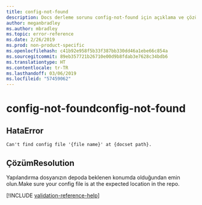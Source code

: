 ```yaml
---
title: config-not-found
description: Docs derleme sorunu config-not-found için açıklama ve çözüm
author: meganbradley
ms.author: mbradley
ms.topic: error-reference
ms.date: 2/26/2019
ms.prod: non-product-specific
ms.openlocfilehash: c41b92e958f5b33f387bb330dd46a1ebe66c854a
ms.sourcegitcommit: 89eb357721b26710e00d9b8fdab3e7628c34bdb6
ms.translationtype: HT
ms.contentlocale: tr-TR
ms.lasthandoff: 03/06/2019
ms.locfileid: "57459062"
---
```

# <a name="config-not-found"></a><span data-ttu-id="f833e-103">config-not-found</span><span class="sxs-lookup"><span data-stu-id="f833e-103">config-not-found</span></span>

## <a name="error"></a><span data-ttu-id="f833e-104">Hata</span><span class="sxs-lookup"><span data-stu-id="f833e-104">Error</span></span>

`Can't find config file '{file name}' at {docset path}.`

## <a name="resolution"></a><span data-ttu-id="f833e-105">Çözüm</span><span class="sxs-lookup"><span data-stu-id="f833e-105">Resolution</span></span>

<span data-ttu-id="f833e-106">Yapılandırma dosyanızın depoda beklenen konumda olduğundan emin olun.</span><span class="sxs-lookup"><span data-stu-id="f833e-106">Make sure your config file is at the expected location in the repo.</span></span>

<!--make sure to add this file to your includes folder and verify the path-->
[!INCLUDE [validation-reference-help](includes/validation-reference-help.md)]
